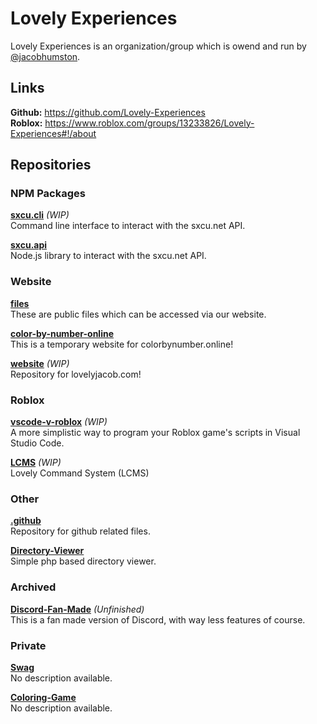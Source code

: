 # Lovely Experiences
Lovely Experiences is an organization/group which is owend and run by [@jacobhumston](https://github.com/jacobhumston).

## Links
**Github:** https://github.com/Lovely-Experiences
<br>
**Roblox:** https://www.roblox.com/groups/13233826/Lovely-Experiences#!/about

## Repositories

### NPM Packages

**[sxcu.cli](https://github.com/Lovely-Experiences/sxcu.cli)** *(WIP)*
<br>
Command line interface to interact with the sxcu.net API. 

**[sxcu.api](https://github.com/Lovely-Experiences/sxcu.api)**
<br>
Node.js library to interact with the sxcu.net API.

### Website

**[files](https://github.com/Lovely-Experiences/files)**
<br>
These are public files which can be accessed via our website. 

**[color-by-number-online](https://github.com/Lovely-Experiences/color-by-number-online)**
<br>
This is a temporary website for colorbynumber.online!

**[website](https://github.com/Lovely-Experiences/website)** *(WIP)*
<br>
Repository for lovelyjacob.com!

### Roblox

**[vscode-v-roblox](https://github.com/Lovely-Experiences/vscode-v-roblox)** *(WIP)*
<br>
A more simplistic way to program your Roblox game's scripts in Visual Studio Code. 

**[LCMS](https://github.com/Lovely-Experiences/LCMS)** *(WIP)*
<br>
Lovely Command System (LCMS)

### Other

**[.github](https://github.com/Lovely-Experiences/.github)**
<br>
Repository for github related files.

**[Directory-Viewer](https://github.com/Lovely-Experiences/Directory-Viewer)**
<br>
Simple php based directory viewer.

### Archived

**[Discord-Fan-Made](https://github.com/Lovely-Experiences/Discord-Fan-Made)** *(Unfinished)*
<br>
This is a fan made version of Discord, with way less features of course. 

### Private 

**[Swag](https://github.com/Lovely-Experiences/Swag)**
<br>
No description available.

**[Coloring-Game](https://github.com/Lovely-Experiences/Coloring-Game)**
<br>
No description available.
